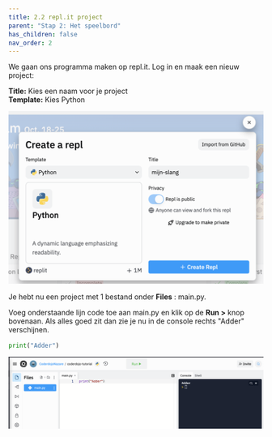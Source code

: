 ```yaml
---
title: 2.2 repl.it project
parent: "Stap 2: Het speelbord"
has_children: false
nav_order: 2
---
```


We gaan ons programma maken op repl.it.
Log in en maak een nieuw project:  

__Title:__ Kies een naam voor je project  
__Template:__ Kies Python

![replit-project](/assets/images/02/replit-create-project.png)

Je hebt nu een project met 1 bestand onder __Files__ : main.py.  

Voeg onderstaande lijn code toe aan main.py en klik op de __Run >__ knop bovenaan.
Als alles goed zit dan zie je nu in de console rechts "Adder" verschijnen.
```python
print("Adder")
```

![replit-project](/assets/images/02/replit-test.png)

